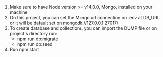 1. Make sure to have Node version >= v14.0.0, Mongo, installed on your machine
2. On this project, you can set the Mongo url connection on .env at DB_URI or it will be dafault set on mongodb://127.0.0.1:27017/
3. To create database and collections, you can import the DUMP file or on project's directory run:
    - npm run db:migrate
    - npm run db:seed
4. Run npm start